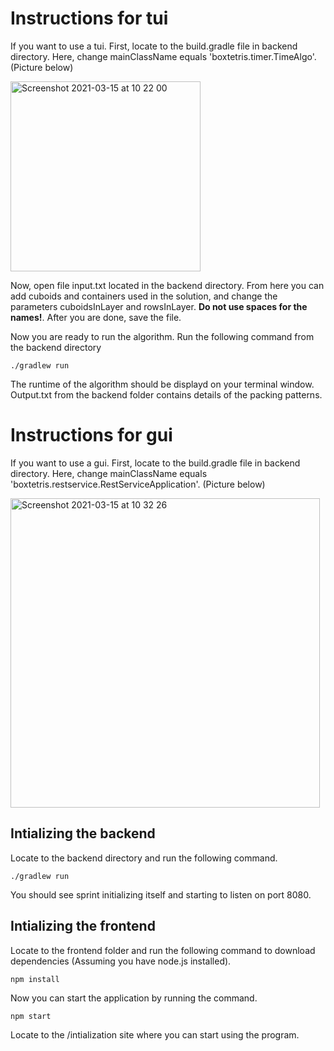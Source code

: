 # Instructions for tui

If you want to use a tui. First, locate to the build.gradle file in backend directory. Here, change mainClassName equals 'boxtetris.timer.TimeAlgo'. (Picture below)

<img width="304" alt="Screenshot 2021-03-15 at 10 22 00" src="https://user-images.githubusercontent.com/70749953/111123644-48ddd780-8578-11eb-9ac8-64a9943450bd.png">

Now, open file input.txt located in the backend directory. From here you can add cuboids and containers used in the solution, and change the parameters cuboidsInLayer and rowsInLayer. **Do not use spaces for the names!**. After you are done, save the file.

Now you are ready to run the algorithm. Run the following command from the backend directory

```
./gradlew run
```

The runtime of the algorithm should be displayd on your terminal window. Output.txt from the backend folder contains details of the packing patterns.

# Instructions for gui

If you want to use a gui. First, locate to the build.gradle file in backend directory. Here, change mainClassName equals 'boxtetris.restservice.RestServiceApplication'. (Picture below)

<img width="495" alt="Screenshot 2021-03-15 at 10 32 26" src="https://user-images.githubusercontent.com/70749953/111124955-bfc7a000-8579-11eb-9e46-9c19ec13c949.png">


## Intializing the backend

Locate to the backend directory and run the following command.

```
./gradlew run
```
You should see sprint initializing itself and starting to listen on port 8080.


## Intializing the frontend

Locate to the frontend folder and run the following command to download dependencies (Assuming you have node.js installed).

```
npm install 
```

Now you can start the application by running the command.

```
npm start
```

Locate to the /intialization site where you can start using the program.






